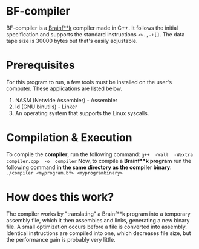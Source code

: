 # BF-compiler
BF-compiler is a [Brainf**k](https://en.wikipedia.org/wiki/Brainfuck) compiler made in C++. It follows the initial specification and supports the standard instructions `<>.,-+[]`. The data tape size is 30000 bytes but that's easily adjustable.

# Prerequisites
For this program to run, a few tools must be installed on the user's computer. These applications are listed below.

 1. NASM (Netwide Assembler) - Assembler
 2. ld (GNU binutils) - Linker
 3. An operating system that supports the Linux syscalls.
# Compilation & Execution
To compile the **compiler**, run the following command: `g++  -Wall  -Wextra  compiler.cpp  -o  compiler`
Now, to compile a **Brainf\*\*k program** run the following command **in the same directory as the compiler binary**: `./compiler <myprogram.bf> <myprogrambinary>`

# How does this work?
The compiler works by "translating" a Brainf**k program into a temporary assembly file, which it then assembles and links, generating a new binary file. A small optimization occurs before a file is converted into assembly. Identical instructions are compiled into one, which decreases file size, but the performance gain is probably very little.
